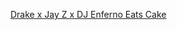 ---
layout: post
wordpress_id: 1690
wordpress_url: http://noesbueno.com/archives/1690
date: '2014-03-07 22:11:37 -0600'
date_gmt: '2014-03-08 03:11:37 -0600'
body: |
  <p><a href="http://blog.turntablelab.com/prince-klassen/2014/03/drake-x-jay-z-x-dj-enferno-eats-cake/">Drake x Jay Z x DJ Enferno Eats Cake</a></p>
---